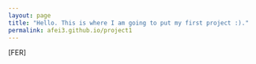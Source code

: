 ```yaml
---
layout: page
title: "Hello. This is where I am going to put my first project :)."
permalink: afei3.github.io/project1
---
```


[FER]
